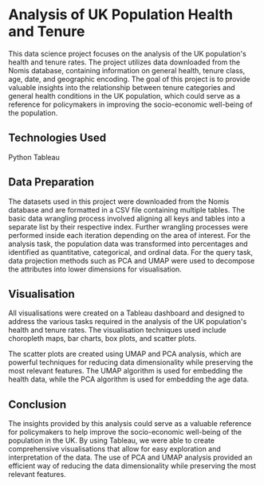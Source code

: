 # Analysis of UK Population Health and Tenure
This data science project focuses on the analysis of the UK population's health and tenure rates. The project utilizes data downloaded from the Nomis database, containing information on general health, tenure class, age, date, and geographic encoding. The goal of this project is to provide valuable insights into the relationship between tenure categories and general health conditions in the UK population, which could serve as a reference for policymakers in improving the socio-economic well-being of the population.

## Technologies Used
Python
Tableau
## Data Preparation
The datasets used in this project were downloaded from the Nomis database and are formatted in a CSV file containing multiple tables. The basic data wrangling process involved aligning all keys and tables into a separate list by their respective index. Further wrangling processes were performed inside each iteration depending on the area of interest. For the analysis task, the population data was transformed into percentages and identified as quantitative, categorical, and ordinal data. For the query task, data projection methods such as PCA and UMAP were used to decompose the attributes into lower dimensions for visualisation.

## Visualisation
All visualisations were created on a Tableau dashboard and designed to address the various tasks required in the analysis of the UK population's health and tenure rates. The visualisation techniques used include choropleth maps, bar charts, box plots, and scatter plots.

The scatter plots are created using UMAP and PCA analysis, which are powerful techniques for reducing data dimensionality while preserving the most relevant features. The UMAP algorithm is used for embedding the health data, while the PCA algorithm is used for embedding the age data.

## Conclusion
The insights provided by this analysis could serve as a valuable reference for policymakers to help improve the socio-economic well-being of the population in the UK. By using Tableau, we were able to create comprehensive visualisations that allow for easy exploration and interpretation of the data. The use of PCA and UMAP analysis provided an efficient way of reducing the data dimensionality while preserving the most relevant features.
